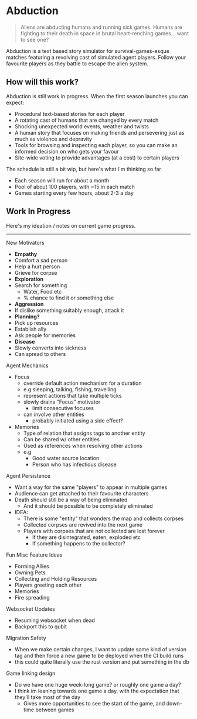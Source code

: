 # Abduction

> Aliens are abducting humans and running sick games. Humans are fighting to their death in space in brutal heart-renching games... want to see one?

Abduction is a text based story simulator for survival-games-esque matches featuring a revolving cast of simulated agent players.
Follow your favourite players as they battle to escape the alien system.

## How will this work?

Abduction is still work in progress. When the first season launches you can expect:

- Procedural text-based stories for each player
- A rotating cast of humans that are changed by every match
- Shocking unexpected world events, weather and twists
- A human story that focuses on making friends and persevering just as much as violence and depravity
- Tools for browsing and inspecting each player, so you can make an informed decision on who gets your favour
- Site-wide voting to provide advantages (at a cost) to certain players

The schedule is still a bit wip, but here's what I'm thinking so far
- Each season will run for about a month
- Pool of about 100 players, with ~15 in each match
- Games starting every few hours, about 2-3 a day


## Work In Progress

Here's my ideation / notes on current game progress.

-----

New Motivators
 - **Empathy**
  - Comfort a sad person
  - Help a hurt person
  - Grieve for corpse
 - **Exploration**
  - Search for something
    - Water, Food etc
    - % chance to find it or something else
 - **Aggression**
  - If dislike something suitably enough, attack it
 - **Planning?**
  - Pick up resources
  - Establish ally
  - Ask people for memories
 - **Disease**
  - Slowly converts into sickness
  - Can spread to others

Agent Mechanics
 - Focus
   - override default action mechanism for a duration
   - e.g sleeping, talking, fishing, travelling
   - represent actions that take multiple ticks
   - slowly drains "Focus" motivator
     - limit consecutive focuses
   - can involve other entities
     - probably initiated using a side effect?
 - Memories
   - Type of relation that assigns tags to another entity
   - Can be shared w/ other entities
   - Used as references when resolving other actions
   - e.g
     - Good water source location
     - Person who has infectious disease

Agent Persistence
 - Want a way for the same "players" to appear in multiple games
 - Audience can get attached to their favourite characters
 - Death should still be a way of being eliminated
   - And it should be possible to be completely eliminated
 - IDEA:
   - There is some "entity" that wonders the map and collects corpses
   - Collected corpses are revived into the next game
   - Players with corpses that are not collected are lost forever
     - If they are disintegrated, eaten, exploded etc
     - If something happens to the collector?


Fun Misc Feature Ideas
- Forming Allies
- Owning Pets
- Collecting and Holding Resources
- Players greeting each other
- Memories
- Fire spreading

Websocket Updates
- Resuming websocket when dead
- Backport this to qubit

Migration Safety
- When we make certain changes, I want to update some kind of version tag and then force a new game to be deployed when the CI build runs
- this could quite literally use the rust version and put something in the db

Game linking design
  - Do we have one huge week-long game? or roughly one game a day?
  - I think im leaning towards one game a day, with the expectation that they'll take most of the day
    - Gives more opportunities to see the start of the game, and down-time between games
